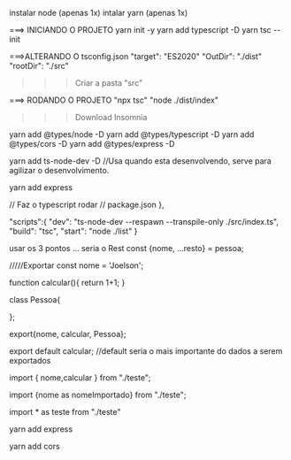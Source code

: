 
instalar node (apenas 1x)
intalar yarn (apenas 1x)

===> INICIANDO O PROJETO
yarn init -y
yarn add typescript -D
yarn tsc --init

===>ALTERANDO O tsconfig.json
    "target": "ES2020"
    "OutDir": "./dist"
    "rootDir": "./src"

>>> Criar a pasta "src"

===> RODANDO O PROJETO
"npx tsc"
"node ./dist/index"

>>> Download Insomnia

yarn add @types/node -D
yarn add @types/typescript -D
yarn add @types/cors -D
yarn add @types/express -D

yarn add ts-node-dev -D   //Usa quando esta desenvolvendo, serve para agilizar o desenvolvimento.

yarn add express



// Faz o typescript rodar 
// package.json
 },

  "scripts":{
    "dev": "ts-node-dev --respawn --transpile-only ./src/index.ts",
    "build": "tsc",
    "start": "node ./list"
  }

  usar os 3 pontos ... seria o Rest
  const {nome, ...resto} = pessoa;


  /////Exportar 
  const nome = 'Joelson';

function calcular(){
    return 1+1;
}

class Pessoa{

};

export{nome, calcular, Pessoa};

export default calcular; //default seria o mais importante do dados a serem exportados


import { nome,calcular } from "./teste";

import {nome as nomeImportado} from "./teste";

import * as teste from "./teste"

yarn add express

yarn add cors
